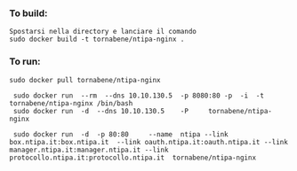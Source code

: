 ### To build:

	Spostarsi nella directory e lanciare il comando
    sudo docker build -t tornabene/ntipa-nginx .
    
### To run:
    sudo docker pull tornabene/ntipa-nginx
    
     sudo docker run  --rm  --dns 10.10.130.5  -p 8080:80 -p  -i  -t  tornabene/ntipa-nginx /bin/bash
     sudo docker run  -d  --dns 10.10.130.5    -P     tornabene/ntipa-nginx 
   
     sudo docker run  -d  -p 80:80     --name  ntipa --link box.ntipa.it:box.ntipa.it  --link oauth.ntipa.it:oauth.ntipa.it --link manager.ntipa.it:manager.ntipa.it --link protocollo.ntipa.it:protocollo.ntipa.it  tornabene/ntipa-nginx 
    

    
     